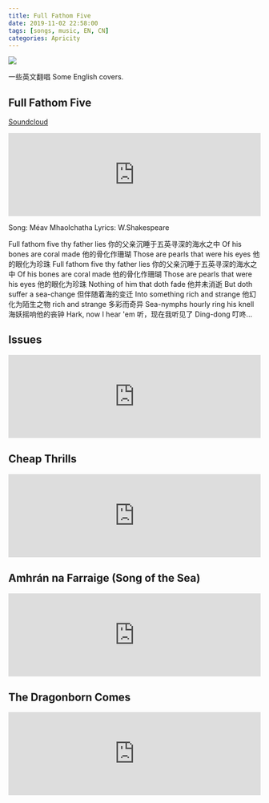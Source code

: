 ```yaml
---
title: Full Fathom Five
date: 2019-11-02 22:58:00
tags: [songs, music, EN, CN]
categories: Apricity
---
```


![](https://img.shields.io/badge/Lan-CN%2FEN-green)

一些英文翻唱 Some English covers.

<!--more-->

## Full Fathom Five

[Soundcloud](https://soundcloud.com/elisastayshere/full-fathom-five)

<iframe width="100%" height="166" scrolling="no" frameborder="no" allow="autoplay" src="https://w.soundcloud.com/player/?url=https%3A//api.soundcloud.com/tracks/706289107&color=%23344a60&auto_play=false&hide_related=false&show_comments=true&show_user=true&show_reposts=false&show_teaser=true"></iframe>

Song: Méav Mhaolchatha
Lyrics: W.Shakespeare

Full fathom five thy father lies
你的父亲沉睡于五英寻深的海水之中
Of his bones are coral made
他的骨化作珊瑚
Those are pearls that were his eyes
他的眼化为珍珠
Full fathom five thy father lies
你的父亲沉睡于五英寻深的海水之中
Of his bones are coral made
他的骨化作珊瑚
Those are pearls that were his eyes
他的眼化为珍珠
Nothing of him that doth fade
他并未消逝
But doth suffer a sea-change
但伴随着海的变迁
Into something rich and strange
他幻化为陌生之物
rich and strange
多彩而奇异
Sea-nymphs hourly ring his knell
海妖摇响他的丧钟
Hark, now I hear 'em
听，现在我听见了
Ding-dong
叮咚…

## Issues

<iframe width="100%" height="166" scrolling="no" frameborder="no" allow="autoplay" src="https://w.soundcloud.com/player/?url=https%3A//api.soundcloud.com/tracks/660665429&color=%23a4a4a4&auto_play=false&hide_related=false&show_comments=true&show_user=true&show_reposts=false&show_teaser=true"></iframe>

## Cheap Thrills

<iframe width="100%" height="166" scrolling="no" frameborder="no" allow="autoplay" src="https://w.soundcloud.com/player/?url=https%3A//api.soundcloud.com/tracks/660667082&color=%238ac6ce&auto_play=false&hide_related=false&show_comments=true&show_user=true&show_reposts=false&show_teaser=true"></iframe>

## Amhrán na Farraige (Song of the Sea)

<iframe width="100%" height="166" scrolling="no" frameborder="no" allow="autoplay" src="https://w.soundcloud.com/player/?url=https%3A//api.soundcloud.com/tracks/341466915&color=%23344960&auto_play=false&hide_related=false&show_comments=true&show_user=true&show_reposts=false&show_teaser=true"></iframe>

## The Dragonborn Comes

<iframe width="100%" height="166" scrolling="no" frameborder="no" allow="autoplay" src="https://w.soundcloud.com/player/?url=https%3A//api.soundcloud.com/tracks/660670535&color=%23a3abb2&auto_play=false&hide_related=false&show_comments=true&show_user=true&show_reposts=false&show_teaser=true"></iframe>